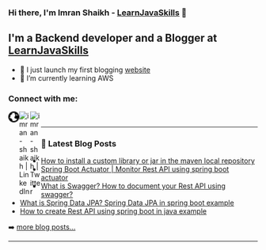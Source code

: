 
<!--
**LearnJavaSkills/LearnJavaSkills** is a ✨ _special_ ✨ repository because its `README.md` (this file) appears on your GitHub profile.

Here are some ideas to get you started:

- 🔭 I’m currently working on ...
- 🌱 I’m currently learning ...
- 👯 I’m looking to collaborate on ...
- 🤔 I’m looking for help with ...
- 💬 Ask me about ...
- 📫 How to reach me: ...
- 😄 Pronouns: ...
- ⚡ Fun fact: ...
-->

### Hi there, I'm Imran  Shaikh - [LearnJavaSkills][website] 👋

## I'm a Backend developer and a Blogger at [LearnJavaSkills][website]

- 🔭 I just launch my first blogging [website][website]
- 🌱 I’m currently learning AWS

### Connect with me:

[<img align="left" alt="LearnJavaSkills.in" width="22px" src="https://raw.githubusercontent.com/iconic/open-iconic/master/svg/globe.svg" />][website]
[<img align="left" alt="imran-shaikh | LinkedIn" width="22px" src="https://cdn.jsdelivr.net/npm/simple-icons@v3/icons/linkedin.svg" />][linkedin]
[<img align="left" alt="imran-shaikh | Twitter" width="22px" src="https://cdn.jsdelivr.net/npm/simple-icons@v3/icons/twitter.svg" />][twitter]

<br />

---

### 📕 Latest Blog Posts

<!-- BLOG-POST-LIST:START -->
- [How to install a custom library or jar in the maven local repository](http://feedproxy.google.com/~r/LearnJavaSkills/~3/OhA1Zk2N6D0/how-to-install-custom-library-or-jar-in.html)
- [Spring Boot Actuator | Monitor Rest API using spring boot actuator](http://feedproxy.google.com/~r/LearnJavaSkills/~3/ak-VNYB03kw/spring-boot-actuator_18.html)
- [What is Swagger? How to document your Rest API using swagger?](http://feedproxy.google.com/~r/LearnJavaSkills/~3/Yq18L6htMLA/what-is-swagger.html)
- [What is Spring Data JPA? Spring Data JPA in spring boot example](http://feedproxy.google.com/~r/LearnJavaSkills/~3/6Zeu31PbrUY/Spring-Data-JPA.html)
- [How to create Rest API using spring boot in java example](http://feedproxy.google.com/~r/LearnJavaSkills/~3/tkqSi54AmD4/Rest-API-using-spring-boot-in-java.html)
<!-- BLOG-POST-LIST:END -->

➡️ [more blog posts...](https://www.Learnjavaskills.in)

---

[website]: https://www.Learnjavaskills.in
[twitter]: https://twitter.com/im_imran_shaikh
[linkedin]: https://linkedin.com/in/im-imran-shaikh
